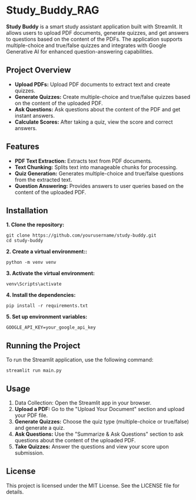 # Study_Buddy_RAG

**Study Buddy** is a smart study assistant application built with Streamlit. It allows users to upload PDF documents, generate quizzes, and get answers to questions based on the content of the PDFs. The application supports multiple-choice and true/false quizzes and integrates with Google Generative AI for enhanced question-answering capabilities.

## Project Overview
- **Upload PDFs:** Upload PDF documents to extract text and create quizzes.
- **Generate Quizzes:** Create multiple-choice and true/false quizzes based on the content of the uploaded PDF.
- **Ask Questions:** Ask questions about the content of the PDF and get instant answers.
- **Calculate Scores:** After taking a quiz, view the score and correct answers.

## Features
- **PDF Text Extraction:**  Extracts text from PDF documents.
- **Text Chunking:** Splits text into manageable chunks for processing.
- **Quiz Generation:** Generates multiple-choice and true/false questions from the extracted text.
- **Question Answering:** Provides answers to user queries based on the content of the uploaded PDF.

## Installation

**1. Clone the repository:**

```
git clone https://github.com/yourusername/study-buddy.git
cd study-buddy
```
**2. Create a virtual environment::**
```
python -m venv venv
```

**3. Activate the virtual environment:**

```
venv\Scripts\activate
```

**4. Install the dependencies:**

```
pip install -r requirements.txt
```
**5. Set up environment variables:**

```
GOOGLE_API_KEY=your_google_api_key
```
## Running the Project
To run the Streamlit application, use the following command:
```
streamlit run main.py
```

## Usage

1) Data Collection: Open the Streamlit app in your browser.
2) **Upload a PDF:** Go to the "Upload Your Document" section and upload your PDF file.
3) **Generate Quizzes:** Choose the quiz type (multiple-choice or true/false) and generate a quiz.
4) **Ask Questions:** Use the "Summarize & Ask Questions" section to ask questions about the content of the uploaded PDF.
5) **Take Quizzes:** Answer the questions and view your score upon submission.


## License
This project is licensed under the MIT License. See the LICENSE file for details.
